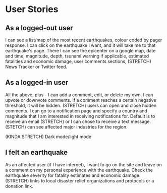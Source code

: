 # User Stories

## As a logged-out user

I can see a list/map of the most recent earthquakes, colour coded by pager response. I can click on the earthquake I want, and it will take me to that earthquake's page. There I can see the epicenter on a google map, date and time, magnitude, depth, tsunami warning if applicable, estimated fatalities and economic damage, user comments sections, (STRETCH) News Tracker or Twitter feed.

## As a logged-in user

All the above, plus - I can add a comment, edit, or delete my own. I can upvote or downvote comments. If a comment reaches a certain negative threshold, it will be hidden. (STRETCH) users can open and close hidden comments. I can go to a notification page and specify a country and magnitude that I am interested in receiving notifications for. Default is to receive an email (STRETCH) or I can chose to receive a text message. (STETCH) can see affected major industries for the region.

(KINDA STRETCH) Dark mode/light mode

## I felt an earthquake

As an affected user (if I have internet), I want to go on the site and leave on a comment on my personal experience with the earthquake. Check the earthquake severity for fatality estimates and economic damage. (STRETCH) links to local disaster relief organizations and protocols or a donation link.
